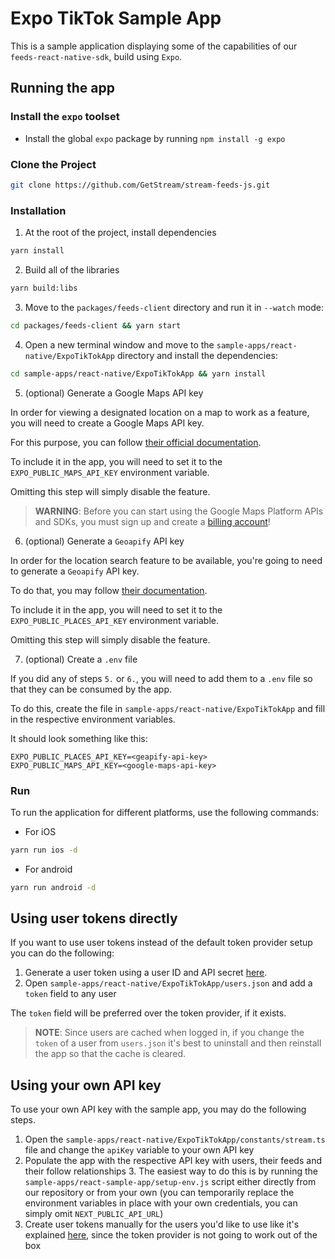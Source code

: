 # Expo TikTok Sample App

This is a sample application displaying some of the capabilities of our `feeds-react-native-sdk`, build using `Expo`.

## Running the app

### Install the `expo` toolset

- Install the global `expo` package by running `npm install -g expo`

### Clone the Project

```bash
git clone https://github.com/GetStream/stream-feeds-js.git
```

### Installation

1. At the root of the project, install dependencies

```bash
yarn install
```

2. Build all of the libraries

```bash
yarn build:libs
```

3. Move to the `packages/feeds-client` directory and run it in `--watch` mode:

```bash
cd packages/feeds-client && yarn start
```

4. Open a new terminal window and move to the `sample-apps/react-native/ExpoTikTokApp` directory and install the dependencies:

```bash
cd sample-apps/react-native/ExpoTikTokApp && yarn install
```

5. (optional) Generate a Google Maps API key

In order for viewing a designated location on a map to work as a feature, you will need to create a Google Maps API key.

For this purpose, you can follow [their official documentation](https://developers.google.com/maps/documentation/android-sdk/get-api-key).

To include it in the app, you will need to set it to the `EXPO_PUBLIC_MAPS_API_KEY` environment variable.

Omitting this step will simply disable the feature.

> **WARNING**: Before you can start using the Google Maps Platform APIs and SDKs, you must sign up and create a [billing account](https://developers.google.com/maps/gmp-get-started#create-billing-account)!

6. (optional) Generate a `Geoapify` API key

In order for the location search feature to be available, you're going to need to generate a `Geoapify` API key. 

To do that, you may follow [their documentation](https://www.geoapify.com/get-started-with-maps-api/).

To include it in the app, you will need to set it to the `EXPO_PUBLIC_PLACES_API_KEY` environment variable.

Omitting this step will simply disable the feature.

7. (optional) Create a `.env` file

If you did any of steps `5.` or `6.`, you will need to add them to a `.env` file so that they can be consumed by the app.

To do this, create the file in `sample-apps/react-native/ExpoTikTokApp` and fill in the respective environment variables.

It should look something like this:

```
EXPO_PUBLIC_PLACES_API_KEY=<geapify-api-key>
EXPO_PUBLIC_MAPS_API_KEY=<google-maps-api-key>
```

### Run

To run the application for different platforms, use the following commands:

- For iOS

```bash
yarn run ios -d
```

- For android

```bash
yarn run android -d
```

## Using user tokens directly

If you want to use user tokens instead of the default token provider setup you can do the following:

1. Generate a user token using a user ID and API secret [here](https://getstream.io/chat/docs/react/token_generator/).
2. Open `sample-apps/react-native/ExpoTikTokApp/users.json` and add a `token` field to any user

The `token` field will be preferred over the token provider, if it exists.

> **NOTE**: Since users are cached when logged in, if you change the `token` of a user from `users.json` it's best to uninstall and then reinstall the app so that the cache is cleared.

## Using your own API key

To use your own API key with the sample app, you may do the following steps.

1. Open the `sample-apps/react-native/ExpoTikTokApp/constants/stream.ts` file and change the `apiKey` variable to your own API key
2. Populate the app with the respective API key with users, their feeds and their follow relationships
   3. The easiest way to do this is by running the `sample-apps/react-sample-app/setup-env.js` script either directly from our repository or from your own (you can temporarily replace the environment variables in place with your own credentials, you can simply omit `NEXT_PUBLIC_API_URL`)
4. Create user tokens manually for the users you'd like to use like it's explained [here](#using-user-tokens-directly), since the token provider is not going to work out of the box
